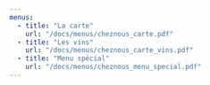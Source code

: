 ```yaml
---
menus:
  - title: "La carte"
    url: "/docs/menus/cheznous_carte.pdf"
  - title: "Les vins"
    url: "/docs/menus/cheznous_carte_vins.pdf"
  - title: "Menu spécial"
    url: "/docs/menus/cheznous_menu_special.pdf"
---
```

